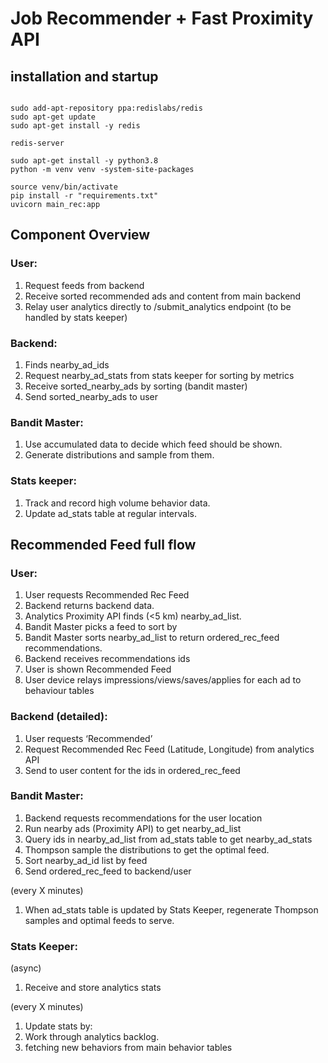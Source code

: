 # Job Recommender + Fast Proximity API

## installation and startup

``` 

sudo add-apt-repository ppa:redislabs/redis
sudo apt-get update
sudo apt-get install -y redis

redis-server

sudo apt-get install -y python3.8
python -m venv venv -system-site-packages

source venv/bin/activate 
pip install -r "requirements.txt"
uvicorn main_rec:app

```

## Component Overview
### User:
1. Request feeds from backend
1. Receive sorted recommended ads and content from main backend
1. Relay user analytics directly to /submit_analytics endpoint (to be handled by stats keeper)

### Backend:
1. Finds nearby_ad_ids
1. Request nearby_ad_stats from stats keeper for sorting by metrics
1. Receive sorted_nearby_ads by sorting (bandit master)
1. Send sorted_nearby_ads to user

### Bandit Master: 
1. Use accumulated data to decide which feed should be shown.
1. Generate distributions and sample from them.

### Stats keeper:
1. Track and record high volume behavior data. 
1. Update ad_stats table at regular intervals.

## Recommended Feed full flow
### User:
1. User requests Recommended Rec Feed
1. Backend returns backend data.
1. Analytics Proximity API finds (<5 km) nearby_ad_list.
1. Bandit Master picks a feed to sort by
1. Bandit Master sorts nearby_ad_list to return ordered_rec_feed recommendations.
1. Backend receives recommendations ids 
1. User is shown Recommended Feed
1. User device relays impressions/views/saves/applies for each ad to behaviour tables

### Backend (detailed):
1. User requests ‘Recommended’
1. Request Recommended Rec Feed (Latitude, Longitude) from analytics API
1. Send to user content for the ids in ordered_rec_feed

### Bandit Master:
1. Backend requests recommendations for the user location
1. Run nearby ads (Proximity API) to get nearby_ad_list
1. Query ids in nearby_ad_list from ad_stats table to get nearby_ad_stats
1. Thompson sample the distributions to get the optimal feed. 
1. Sort nearby_ad_id list by feed
1. Send ordered_rec_feed to backend/user

(every X minutes)
1. When ad_stats table is updated by Stats Keeper, regenerate Thompson samples and optimal feeds to serve.

### Stats Keeper: 
(async)
1. Receive and store analytics stats

(every X minutes)
1. Update stats by:
1. Work through analytics backlog.
1. fetching new behaviors from main behavior tables
